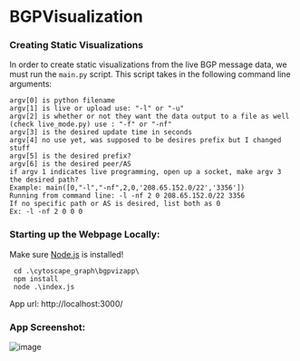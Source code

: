 # BGPVisualization

### Creating Static Visualizations
In order to create static visualizations from the live BGP message data, we must run the ```main.py``` script.
This script takes in the following command line arguments:
```
argv[0] is python filename
argv[1] is live or upload use: "-l" or "-u"
argv[2] is whether or not they want the data output to a file as well (check live_mode.py) use : "-f" or "-nf"
argv[3] is the desired update time in seconds
argv[4] no use yet, was supposed to be desires prefix but I changed stuff
argv[5] is the desired prefix?
argv[6] is the desired peer/AS
if argv 1 indicates live programming, open up a socket, make argv 3 the desired path?
Example: main([0,"-l","-nf",2,0,'208.65.152.0/22','3356'])
Running from command line: -l -nf 2 0 208.65.152.0/22 3356
If no specific path or AS is desired, list both as 0
Ex: -l -nf 2 0 0 0
```

### Starting up the Webpage Locally:

Make sure [Node.js](https://nodejs.org/en/) is installed!

```
 cd .\cytoscape_graph\bgpvizapp\
 npm install
 node .\index.js
```
App url: http://localhost:3000/ 

### App Screenshot:
![image](https://user-images.githubusercontent.com/59209071/167343246-c9dd013f-3aef-46ee-adeb-7d13b15df90d.png)
